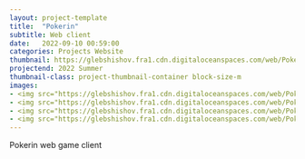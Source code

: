 ```yaml
---
layout: project-template
title:  "Pokerin"
subtitle: Web client
date:   2022-09-10 00:59:00
categories: Projects Website
thumbnail: https://glebshishov.fra1.cdn.digitaloceanspaces.com/web/Pokerin-web/Pokerin-web-thumbnail.webp
projectend: 2022 Summer
thumbnail-class: project-thumbnail-container block-size-m
images:
- <img src="https://glebshishov.fra1.cdn.digitaloceanspaces.com/web/Pokerin-web/Pokerin-web-1.webp" class="project-img-parameters img-size-full" alt="Pokerin-web-1">
- <img src="https://glebshishov.fra1.cdn.digitaloceanspaces.com/web/Pokerin-web/Pokerin-web-2.webp" class="project-img-parameters img-size-full" alt="Pokerin-web-2">
- <img src="https://glebshishov.fra1.cdn.digitaloceanspaces.com/web/Pokerin-web/Pokerin-web-3.webp" class="project-img-parameters img-size-full" alt="Pokerin-web-3">
- <img src="https://glebshishov.fra1.cdn.digitaloceanspaces.com/web/Pokerin-web/Pokerin-web-4.webp" class="project-img-parameters img-size-full" alt="Pokerin-web-4">
---
```

Pokerin web game client 